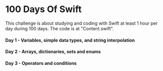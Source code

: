 # 100 Days Of Swift
This challenge is about studying and coding with Swift at least 1 hour per day during 100 days.
The code is at "Content.swift".

#### Day 1 - Variables, simple data types, and string interpolation

#### Day 2 - Arrays, dictionaries, sets and enums

#### Day 3 - Operators and conditions
